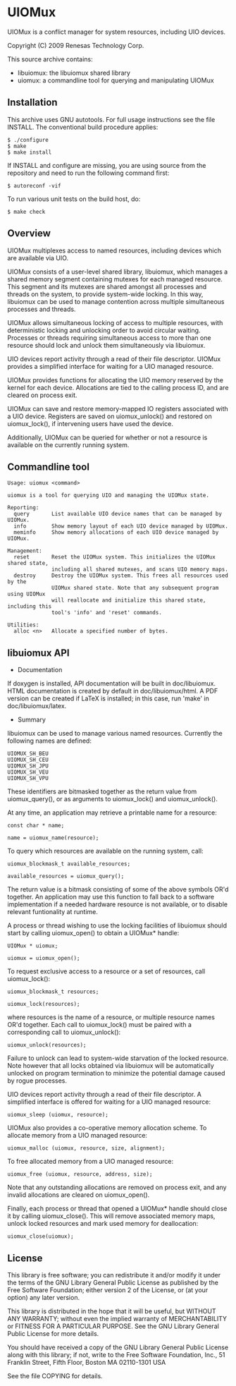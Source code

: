 UIOMux
======

UIOMux is a conflict manager for system resources, including UIO devices.

Copyright (C) 2009 Renesas Technology Corp.

This source archive contains:

  * libuiomux: the libuiomux shared library
  * uiomux: a commandline tool for querying and manipulating UIOMux


Installation
------------

This archive uses GNU autotools. For full usage instructions see the file
INSTALL. The conventional build procedure applies:

    $ ./configure
    $ make
    $ make install

If INSTALL and configure are missing, you are using source from the repository
and need to run the following command first:

    $ autoreconf -vif

To run various unit tests on the build host, do:

    $ make check


Overview
--------

UIOMux multiplexes access to named resources, including devices which are
available via UIO.

UIOMux consists of a user-level shared library, libuiomux, which manages
a shared memory segment containing mutexes for each managed resource. This
segment and its mutexes are shared amongst all processes and threads on
the system, to provide system-wide locking. In this way, libuiomux can be
used to manage contention across multiple simultaneous processes and threads.

UIOMux allows simultaneous locking of access to multiple resources, with
deterministic locking and unlocking order to avoid circular waiting.
Processes or threads requiring simultaneous access to more than one resource
should lock and unlock them simultaneously via libuiomux.

UIO devices report activity through a read of their file descriptor. UIOMux
provides a simplified interface for waiting for a UIO managed resource.

UIOMux provides functions for allocating the UIO memory reserved by the
kernel for each device. Allocations are tied to the calling process ID, and
are cleared on process exit.

UIOMux can save and restore memory-mapped IO registers associated with a
UIO device. Registers are saved on uiomux_unlock() and restored on
uiomux_lock(), if intervening users have used the device.

Additionally, UIOMux can be queried for whether or not a resource is available
on the currently running system.


Commandline tool
----------------

    Usage: uiomux <command>
    
    uiomux is a tool for querying UIO and managing the UIOMux state.
    
    Reporting:
      query       List available UIO device names that can be managed by UIOMux.
      info        Show memory layout of each UIO device managed by UIOMux.
      meminfo     Show memory allocations of each UIO device managed by UIOMux.
    
    Management:
      reset       Reset the UIOMux system. This initializes the UIOMux shared state,
                  including all shared mutexes, and scans UIO memory maps.
      destroy     Destroy the UIOMux system. This frees all resources used by the
                  UIOMux shared state. Note that any subsequent program using UIOMux
                  will reallocate and initialize this shared state, including this
                  tool's 'info' and 'reset' commands.

    Utilities:
      alloc <n>   Allocate a specified number of bytes.


libuiomux API
-------------

  * Documentation

If doxygen is installed, API documentation will be built in doc/libuiomux. HTML
documentation is created by default in doc/libuiomux/html. A PDF version can be
created if LaTeX is installed; in this case, run 'make' in doc/libuiomux/latex.

  * Summary

libuiomux can be used to manage various named resources. Currently the
following names are defined:

    UIOMUX_SH_BEU
    UIOMUX_SH_CEU
    UIOMUX_SH_JPU
    UIOMUX_SH_VEU
    UIOMUX_SH_VPU

These identifiers are bitmasked together as the return value from
uiomux_query(), or as arguments to uiomux_lock() and uiomux_unlock().

At any time, an application may retrieve a printable name for a resource:

    const char * name;

    name = uiomux_name(resource);

To query which resources are available on the running system, call:

    uiomux_blockmask_t available_resources;

    available_resources = uiomux_query();

The return value is a bitmask consisting of some of the above symbols OR'd
together. An application may use this function to fall back to a software
implementation if a needed hardware resource is not available, or to disable
relevant funtionality at runtime.

A process or thread wishing to use the locking facilities of libuiomux
should start by calling uiomux_open() to obtain a UIOMux* handle:

    UIOMux * uiomux;

    uiomux = uiomux_open();

To request exclusive access to a resource or a set of resources, call
uiomux_lock():

    uiomux_blockmask_t resources;

    uiomux_lock(resources);

where resources is the name of a resource, or multiple resource names OR'd
together. Each call to uiomux_lock() must be paired with a corresponding
call to uiomux_unlock():

    uiomux_unlock(resources);

Failure to unlock can lead to system-wide starvation of the locked resource.
Note however that all locks obtained via libuiomux will be automatically
unlocked on program termination to minimize the potential damage caused by
rogue processes.

UIO devices report activity through a read of their file descriptor. A
simplified interface is offered for waiting for a UIO managed resource:

    uiomux_sleep (uiomux, resource);

UIOMux also provides a co-operative memory allocation scheme. To allocate
memory from a UIO managed resource:

    uiomux_malloc (uiomux, resource, size, alignment);

To free allocated memory from a UIO managed resource:

    uiomux_free (uiomux, resource, address, size);

Note that any outstanding allocations are removed on process exit, and any
invalid allocations are cleared on uiomux_open().

Finally, each process or thread that opened a UIOMux* handle should
close it by calling uiomux_close(). This will remove associated memory maps,
unlock locked resources and mark used memory for deallocation:

    uiomux_close(uiomux);


License
-------

This library is free software; you can redistribute it and/or
modify it under the terms of the GNU Library General Public
License as published by the Free Software Foundation; either
version 2 of the License, or (at your option) any later version.

This library is distributed in the hope that it will be useful,
but WITHOUT ANY WARRANTY; without even the implied warranty of
MERCHANTABILITY or FITNESS FOR A PARTICULAR PURPOSE.  See the GNU
Library General Public License for more details.

You should have received a copy of the GNU Library General Public
License along with this library; if not, write to the Free Software
Foundation, Inc., 51 Franklin Street, Fifth Floor, Boston MA  02110-1301 USA

See the file COPYING for details.
